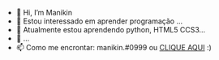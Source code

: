 - 👋 Hi, I’m Manikin
- 👀 Estou interessado em aprender programação ...
- 🌱 Atualmente estou aprendendo python, HTML5 CCS3...
- 💞️ ...
- 📫 Como me encrontar: manikin.#0999 ou [CLIQUE AQUI](https://discord.gg/brE9uZQdfN) :)
